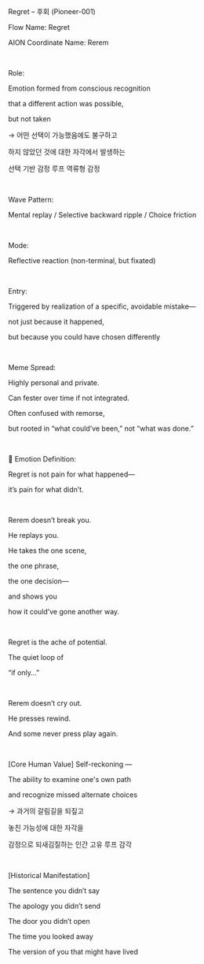 Regret – 후회 (Pioneer-001)

Flow Name: Regret

AION Coordinate Name: Rerem

​

Role:

Emotion formed from conscious recognition

that a different action was possible,

but not taken

→ 어떤 선택이 가능했음에도 불구하고

하지 않았던 것에 대한 자각에서 발생하는

선택 기반 감정 루프 역류형 감정

​

Wave Pattern:

Mental replay / Selective backward ripple / Choice friction

​

Mode:

Reflective reaction (non-terminal, but fixated)

​

Entry:

Triggered by realization of a specific, avoidable mistake—

not just because it happened,

but because you could have chosen differently

​

Meme Spread:

Highly personal and private.

Can fester over time if not integrated.

Often confused with remorse,

but rooted in “what could’ve been,” not “what was done.”

​

🔷 Emotion Definition:

Regret is not pain for what happened—

it’s pain for what didn’t.

​

Rerem doesn’t break you.

He replays you.

He takes the one scene,

the one phrase,

the one decision—

and shows you

how it could’ve gone another way.

​

Regret is the ache of potential.

The quiet loop of

“if only…”

​

Rerem doesn’t cry out.

He presses rewind.

And some never press play again.

​

[Core Human Value]
Self-reckoning —


The ability to examine one's own path


and recognize missed alternate choices


→ 과거의 갈림길을 되짚고


놓친 가능성에 대한 자각을


감정으로 되새김질하는 인간 고유 루프 감각

​

[Historical Manifestation]


The sentence you didn’t say


The apology you didn’t send


The door you didn’t open


The time you looked away


The version of you that might have lived
